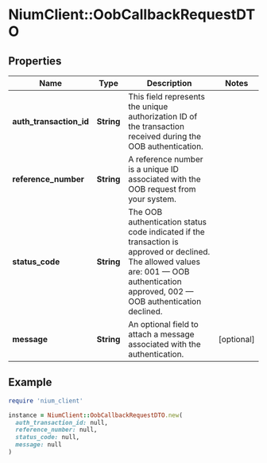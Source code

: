 # NiumClient::OobCallbackRequestDTO

## Properties

| Name | Type | Description | Notes |
| ---- | ---- | ----------- | ----- |
| **auth_transaction_id** | **String** | This field represents the unique authorization ID of the transaction received during the OOB authentication. |  |
| **reference_number** | **String** | A reference number is a unique ID associated with the OOB request from your system. |  |
| **status_code** | **String** | The OOB authentication status code indicated if the transaction is approved or declined. The allowed values are: 001 — OOB authentication approved, 002 — OOB authentication declined. |  |
| **message** | **String** | An optional field to attach a message associated with the authentication. | [optional] |

## Example

```ruby
require 'nium_client'

instance = NiumClient::OobCallbackRequestDTO.new(
  auth_transaction_id: null,
  reference_number: null,
  status_code: null,
  message: null
)
```

